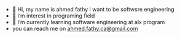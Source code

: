 - 👋 Hi, my name is ahmed fathy i want to be softwsre engineering 
- 👀 I’m interest in programing field
- 🌱 I’m currently learning software engineering at alx program
- you can reach me on ahmed.fathy.ca@gmail.com

<!---
AhmedAlmasri1/AhmedAlmasri1 is a ✨ special ✨ repository because its `README.md` (this file) appears on your GitHub profile.
You can click the Preview link to take a look at your changes.
--->
